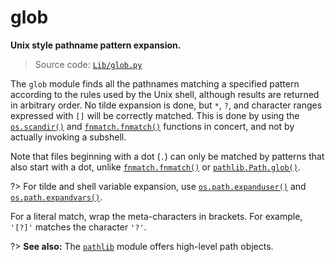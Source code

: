 # glob

**Unix style pathname pattern expansion.**

> Source code: [`Lib/glob.py`](https://github.com/python/cpython/tree/3.12/Lib/glob.py)

The `glob` module finds all the pathnames matching a specified pattern according to the rules used by the Unix shell, although results are returned in arbitrary order. No tilde expansion is done, but `*`, `?`, and character ranges expressed with `[]` will be correctly matched. This is done by using the [`os.scandir()`](/modules/os/scandir.md) and [`fnmatch.fnmatch()`](/modules/fnmatch/fnmatch.md) functions in concert, and not by actually invoking a subshell.

Note that files beginning with a dot (`.`) can only be matched by patterns that also start with a dot, unlike [`fnmatch.fnmatch()`](/modules/fnmatch/fnmatch.md) or [`pathlib.Path.glob()`](/modules/pathlib/Path/glob.md).

?> For tilde and shell variable expansion, use [`os.path.expanduser()`](/modules/os/path/expanduser.md) and [`os.path.expandvars()`](/modules/os/path/expandvars.md).

For a literal match, wrap the meta-characters in brackets. For example, `'[?]'` matches the character `'?'`.

?> **See also:** The [`pathlib`](/modules/pathlib/) module offers high-level path objects.